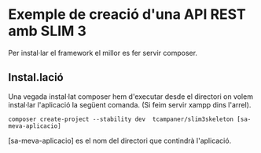 # Exemple de creació d'una API REST amb SLIM 3

Per instal·lar el framework el millor es fer servir composer.

## Instal.lació

Una vegada instal·lat composer hem d'executar desde el directori on volem instal·lar l'aplicació la següent comanda. (Si feim servir xampp dins l'arrel).

    composer create-project --stability dev  tcampaner/slim3skeleton [sa-meva-aplicacio]

[sa-meva-aplicacio] es el nom del directori que contindrà l'aplicació. 
